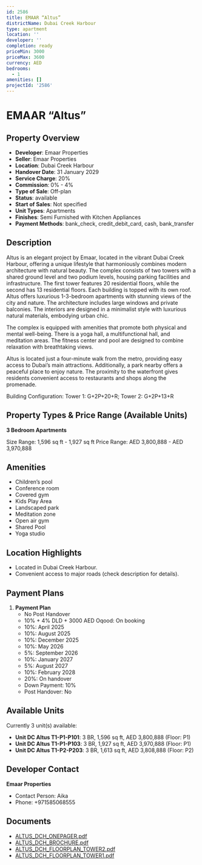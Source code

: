 ```yaml
---
id: 2586
title: EMAAR “Altus”
districtName: Dubai Creek Harbour
type: apartment
location: ''
developer: ''
completion: ready
priceMin: 3000
priceMax: 3600
currency: AED
bedrooms:
  - 1
amenities: []
projectId: '2586'
---
```


# EMAAR “Altus”

## Property Overview
- **Developer**: Emaar Properties
- **Seller**: Emaar Properties
- **Location**: Dubai Creek Harbour
- **Handover Date**: 31 January 2029
- **Service Charge**: 20%
- **Commission**: 0% - 4%
- **Type of Sale**: Off-plan
- **Status**: available
- **Start of Sales**: Not specified
- **Unit Types**: Apartments
- **Finishes**: Semi Furnished with Kitchen Appliances
- **Payment Methods**: bank_check, credit_debit_card, cash, bank_transfer

## Description
Altus is an elegant project by Emaar, located in the vibrant Dubai Creek Harbour, offering a unique lifestyle that harmoniously combines modern architecture with natural beauty. The complex consists of two towers with a shared ground level and two podium levels, housing parking facilities and infrastructure. The first tower features 20 residential floors, while the second has 13 residential floors. Each building is topped with its own roof. Altus offers luxurious 1-3-bedroom apartments with stunning views of the city and nature. The architecture includes large windows and private balconies. The interiors are designed in a minimalist style with luxurious natural materials, embodying urban chic.

The complex is equipped with amenities that promote both physical and mental well-being. There is a yoga hall, a multifunctional hall, and meditation areas. The fitness center and pool are designed to combine relaxation with breathtaking views.

Altus is located just a four-minute walk from the metro, providing easy access to Dubai’s main attractions. Additionally, a park nearby offers a peaceful place to enjoy nature. The proximity to the waterfront gives residents convenient access to restaurants and shops along the promenade.

Building Configuration: Tower 1: G+2P+20+R; Tower 2: G+2P+13+R

## Property Types & Price Range (Available Units)
**3 Bedroom Apartments**

Size Range: 1,596 sq ft - 1,927 sq ft
Price Range: AED 3,800,888 - AED 3,970,888

## Amenities
- Children’s pool
- Conference room
- Covered gym
- Kids Play Area
- Landscaped park
- Meditation zone
- Open air gym
- Shared Pool
- Yoga studio

## Location Highlights
- Located in Dubai Creek Harbour.
- Convenient access to major roads (check description for details).

## Payment Plans
1. **Payment Plan**
   - No Post Handover
   - 10% + 4% DLD + 3000 AED Oqood: On booking
   - 10%: April 2025
   - 10%: August 2025
   - 10%: December 2025
   - 10%: May 2026
   - 5%: September 2026
   - 10%: January 2027
   - 5%: August 2027
   - 10%: February 2028
   - 20%: On handover
   - Down Payment: 10%
   - Post Handover: No

## Available Units
Currently 3 unit(s) available:
- **Unit DC Altus T1-P1-P101**: 3 BR, 1,596 sq ft, AED 3,800,888 (Floor: P1)
- **Unit DC Altus T1-P1-P103**: 3 BR, 1,927 sq ft, AED 3,970,888 (Floor: P1)
- **Unit DC Altus T1-P2-P203**: 3 BR, 1,613 sq ft, AED 3,808,888 (Floor: P2)

## Developer Contact
**Emaar Properties**
- Contact Person: Aika
- Phone: +971585068555

## Documents
- [ALTUS_DCH_ONEPAGER.pdf](https://cdn.geniemap.net/2024/07/23/nRQ9h3JF7PZ4qtBIuTSHxkcOfzQdi57r62n2c1WU.pdf)
- [ALTUS_DCH_BROCHURE.pdf](https://cdn.geniemap.net/2024/07/23/rUeWPHSgKpVzw7336IwSCFFIHVK5UMEet9mRCfGZ.pdf)
- [ALTUS_DCH_FLOORPLAN_TOWER2.pdf](https://cdn.geniemap.net/2024/07/23/f4zZALuHox7U709yDURiDoowpAJzB9f4NbdcIsKM.pdf)
- [ALTUS_DCH_FLOORPLAN_TOWER1.pdf](https://cdn.geniemap.net/2024/07/23/qWNEC5GARHqiJefTMPBujgaB03QUuwxtDxgCbzgA.pdf)
